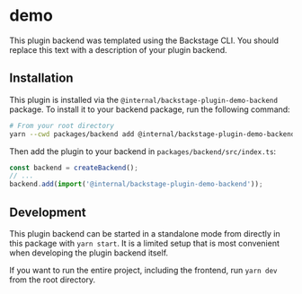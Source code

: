 # demo

This plugin backend was templated using the Backstage CLI. You should replace this text with a description of your plugin backend.

## Installation

This plugin is installed via the `@internal/backstage-plugin-demo-backend` package. To install it to your backend package, run the following command:

```bash
# From your root directory
yarn --cwd packages/backend add @internal/backstage-plugin-demo-backend
```

Then add the plugin to your backend in `packages/backend/src/index.ts`:

```ts
const backend = createBackend();
// ...
backend.add(import('@internal/backstage-plugin-demo-backend'));
```

## Development

This plugin backend can be started in a standalone mode from directly in this
package with `yarn start`. It is a limited setup that is most convenient when
developing the plugin backend itself.

If you want to run the entire project, including the frontend, run `yarn dev` from the root directory.
